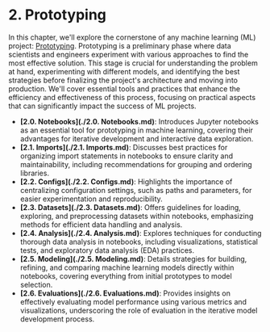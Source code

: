 # 2. Prototyping

In this chapter, we'll explore the cornerstone of any machine learning (ML) project: [Prototyping](https://c3.ai/glossary/data-science/model-prototyping/). Prototyping is a preliminary phase where data scientists and engineers experiment with various approaches to find the most effective solution. This stage is crucial for understanding the problem at hand, experimenting with different models, and identifying the best strategies before finalizing the project's architecture and moving into production. We'll cover essential tools and practices that enhance the efficiency and effectiveness of this process, focusing on practical aspects that can significantly impact the success of ML projects.

- **[2.0. Notebooks](./2.0. Notebooks.md)**: Introduces Jupyter notebooks as an essential tool for prototyping in machine learning, covering their advantages for iterative development and interactive data exploration.
- **[2.1. Imports](./2.1. Imports.md)**: Discusses best practices for organizing import statements in notebooks to ensure clarity and maintainability, including recommendations for grouping and ordering libraries.
- **[2.2. Configs](./2.2. Configs.md)**: Highlights the importance of centralizing configuration settings, such as paths and parameters, for easier experimentation and reproducibility.
- **[2.3. Datasets](./2.3. Datasets.md)**: Offers guidelines for loading, exploring, and preprocessing datasets within notebooks, emphasizing methods for efficient data handling and analysis.
- **[2.4. Analysis](./2.4. Analysis.md)**: Explores techniques for conducting thorough data analysis in notebooks, including visualizations, statistical tests, and exploratory data analysis (EDA) practices.
- **[2.5. Modeling](./2.5. Modeling.md)**: Details strategies for building, refining, and comparing machine learning models directly within notebooks, covering everything from initial prototypes to model selection.
- **[2.6. Evaluations](./2.6. Evaluations.md)**: Provides insights on effectively evaluating model performance using various metrics and visualizations, underscoring the role of evaluation in the iterative model development process.